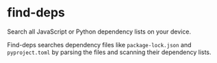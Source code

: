 # find-deps

Search all JavaScript or Python dependency lists on your device.

Find-deps searches dependency files like `package-lock.json` and `pyproject.toml` by parsing the files and scanning their dependency lists.
